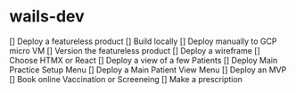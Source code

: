 # wails-dev

[] Deploy a featureless product
    [] Build locally
    [] Deploy manually to GCP micro VM
    [] Version the featureless product
[] Deploy a wireframe
    [] Choose HTMX or React
    [] Deploy a view of a few Patients
    [] Deploy Main Practice Setup Menu
    [] Deploy a Main Patient View Menu
[] Deploy an MVP
    [] Book online Vaccination or Screeneing
    [] Make a prescription
    